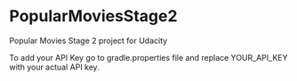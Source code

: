 # PopularMoviesStage2
Popular Movies Stage 2 project for Udacity

To add your API Key go to gradle.properties file and replace YOUR_API_KEY with your actual API key.
